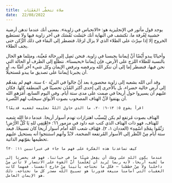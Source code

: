 ```yaml
---
title:  صلاة تتخطَّى العَقَبَات
date:  22/08/2022
---
```


يوجد قول مأثور في الإنجليزية هو: «الانحباس في زاوية». بمعنى أنك عندما تدهن أرضية خشبية لِغُرفة ما، تكتشف في النهاية أنك حَبَسْت نَفْسَك في آخر زاوية فيها ولا تستطيع الخروج إلا إذا سِرْتَ على الطلاء الذي لا يزال لزجًا، فتضطر إلى البقاء في ذلك الرُّكن حتى يجف الطلاء.

وأحيانًا يبدو أَيْضًا أنَّ إيماننا يحبسنا في زاوية. فنحن نَصِل إلى حالة مُعيَّنة، ومثلما هو الحال بالنسبة للطلاء اللزج على الأرض، فإن إيماننا «يحبسنا». نتطلَّع إلى الظرف أو الحالة التي نحن فيها، فنضطر إما إلى أن ننكر الله ونرفضه ونرفض الإيمان وكل شيء آخر آمَنَّا به، أو أن يجبرنا إيماننا على تصديق ما يبدو مُستحيلًا.

وقد أتى الله بشعبه إلى زاوية محصورة بعد أنْ جالوا في البريَّة ٤٠ سنة. فهم لم يقدهُم إلى أرض خالية خضراء، بل بالأحرى إلى إحدى أكثر المُدُن تحصينًا في المنطقة كلها. فكان عليهم أن يسيروا حول أريحا في صمت على مدى ستة أيام. وفي اليوم السابع، أَمَرَهم الله أن يهتفوا لأنَّ الهتاف المصحوب بصوت الأبواق سيجلب لهم النُّصرة.

`اقرأ يشوع ٥: ١٣-٦: ٢٠. ما الذي حاول اللهُ تعليمه لشعبه قديمًا؟`

الهتاف بصوت مُرتفع لم يكن لِيُسبِّب اهتزازات تهدم أسوار أريحا. عندما دعا الله شعبه للهتاف، فهو ذات الهتاف الذي كتب عنه داود في مزمور ٦٦: «اِهْتِفِي للهِ يَا كُلَّ الأَرْضِ! رَنِّمُوا بِمَجْدِ اسْمِهِ» (العددان ١، ٢). فهُتاف شعب الله أمام أسوار أريحا كان تسبيحًا. فبعد ستة أيام مِنْ النَّظر إلى الأسوار المُرتفعة الضخمة، لابُدَّ وأنهم استنتجوا أنه يستحيل عليهم تحطيمها بقوّتهم الذاتية.

`كيف تساعدنا هذه الفكرة على فهم ما جاء في عبرانيين ١١: ٣٠؟`

`عندما يكون الله على وشك أن يفعل شيئًا ما في حياتنا، فهو قد يحضرنا إلى ما يُشبه أريحا، لأنه ربما يُريد أن يُعلّمنا أنَّ القوة على الانتصار لا تأتي مِنْ داخلنا ولا مِنْ خططنا – فكل ما نحتاجه يأتينا مِنْ خارج أنفسنا. فمهما كانت العقبات التي أمامنا منيعة فدورنا هو تسبيح الله مصدر كل ما نحتاجه. ذلك هو الإيمان العامل.`